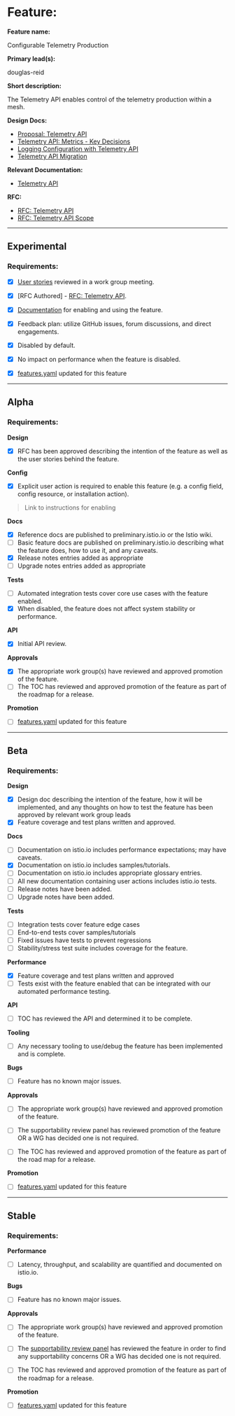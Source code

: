 [//]: # (The syntax preceeding this line is a comment marker used to help guide the author in populating this document)
[//]: # (to github. Unlike HTML comments commonly used throughout istio.io documentation, this comment will not be rendered)
[//]: # (by github. Comments must be separated by carriage return preceding and concluding the text and be a single line.)

[//]: # (This is a living document representing the maturity of a feature. Completion of this template enables Istio work groups)
[//]: # (to collect information on potential new functionality. This template should be completed before users are exposed to)
[//]: # (any new experimental feature. Please complete this template during development.)

[//]: # (The feature implementation section must be completed before submission of the document.)

# Feature:

[//]: # (All information in this section is mandatory.)

**Feature name:**

[//]: # (The name of the feature, e.g. Multiple control planes)

Configurable Telemetry Production

**Primary lead(s):**

[//]: # (The primary lead or leads responsible for the feature. These individuals serve as a point of contact for the feature.)

douglas-reid

**Short description:**

[//]: # (A short description of the feature. One or two sentences maximum.)

The Telemetry API enables control of the telemetry production within a mesh.

**Design Docs:**

[//]: # (Design docs for feature)

- [Proposal: Telemetry API](https://docs.google.com/document/d/1pTFVzGii7sB4uALMsrUN4ALFc0J7vI2UyBnJpP_bsgU/edit#heading=h.gryauiau89tc)
- [Telemetry API: Metrics - Key Decisions](https://docs.google.com/document/d/1ZdzLM5E6oY1a6MjE9SRnnpMyrANjGx4y_Opg290Ol-M/edit?usp=sharing&resourcekey=0-uERWDjv-m4Ccyr8eP2mgxg)
- [Logging Configuration with Telemetry API](https://docs.google.com/document/d/1m7F5Tz0E-n7P3Qmq7ecCx-ykhA_njlxGFNx8LIMPBBg/edit?usp=sharing&resourcekey=0-JxDkXLnu2L8xtsAHDXxyCQ)
- [Telemetry API Migration](https://docs.google.com/document/d/1FMvwyoooGeiACf9b7R0A6iJyB6ZuiP7hv5-XDmXtHLo/edit?usp=sharing)


**Relevant Documentation:**

[//]: # (Links to relevant documentation for feature)

- [Telemetry API](https://istio.io/latest/docs/tasks/observability/telemetry/)

**RFC:**

[//]: # (Link to RFC for feature)

- [RFC: Telemetry API](https://docs.google.com/document/d/1Tv-A2eftrNQrouMsdBLiHdILIwVN3n2c7RJYNVuv7GY/edit#)
- [RFC: Telemetry API Scope](https://docs.google.com/document/d/1PfmqSpO5c3jCdQ__DppPYlW9IzupSkA5WhuOTGGwlK8/edit#)

---

## Experimental

### Requirements:

[//]: # (All information in this section is mandatory for promotion. Please modify the links in this)
[//]: # (section.)

- [X] [User stories](https://docs.google.com/document/d/1pTFVzGii7sB4uALMsrUN4ALFc0J7vI2UyBnJpP_bsgU/edit#bookmark=id.dp9fgncrklih) reviewed in a work group meeting.

[//]: # (User stories are a way to communicate user value. User stories follow the style)
[//]: # (as a [type of user], I want [an action] so that [a benefit/a value]. Istio currently has no user)
[//]: # (story template. Maybe you can make one?)

[//]: # (User stories must be presented in a work group meeting. They need no approval and are later integrated)
[//]: # (into the RFCs, which do need approval for alpha. You may find value to negotiate within the work group where the)
[//]: # (user stories are presented to help clarify the user stories.)

- [X] [RFC Authored] - [RFC: Telemetry API](https://docs.google.com/document/d/1Tv-A2eftrNQrouMsdBLiHdILIwVN3n2c7RJYNVuv7GY/?usp=sharing).

[//]: # (An RFC is mandatory to graduate to experimental. The RFC does not have to be reviewed in a work group)
[//]: # (meeting to graduate to experimental.)

- [X] [Documentation](https://istio.io/latest/docs/tasks/observability/telemetry/) for enabling and using the feature.

[//]: # (The documentation instructions may exist on the developer wiki or the team drive. They may include instructions)
[//]: # (for building running a `istioctl experimental command`, or using the preview profile,)
[//]: # (or any other relevant information.)

- [X] Feedback plan: utilize GitHub issues, forum discussions, and direct engagements.

[//]: # (This may include user feedback meetings, discuss.istio.io conversations, GitHub issues, or mailing lists.)

- [X] Disabled by default.

- [X] No impact on performance when the feature is disabled.


[//]: # (Once all other items are completed, features.yaml should be updated to promote the feature)

- [X] [features.yaml](https://github.com/istio/enhancements/blob/master/features.yaml) updated for this feature
---

## Alpha

### Requirements:

**Design**

- [X] RFC has been approved describing the intention of the feature as well as the user stories behind the feature.

**Config**

- [X] Explicit user action is required to enable this feature (e.g. a config field, config resource, or installation action).

> Link to instructions for enabling

**Docs**

- [X] Reference docs are published to preliminary.istio.io or the Istio wiki.
- [ ] Basic feature docs are published on preliminary.istio.io describing what the feature does, how to use it, and any caveats.
- [X] Release notes entries added as appropriate
- [ ] Upgrade notes entries added as appropriate

**Tests**

- [ ] Automated integration tests cover core use cases with the feature enabled.
- [X] When disabled, the feature does not affect system stability or performance.

**API**

- [X] Initial API review.

**Approvals**

- [X] The appropriate work group(s) have reviewed and approved promotion of the feature.
- [ ] The TOC has reviewed and approved promotion of the feature as part of the
	roadmap for a release.

**Promotion**

[//]: # (Once all other items are completed, features.yaml should be updated to promote the feature)

- [ ] [features.yaml](https://github.com/istio/enhancements/blob/master/features.yaml) updated for this feature

---

## Beta

### Requirements:

**Design**

- [X] Design doc describing the intention of the feature, how it will be
	implemented, and any thoughts on how to test the feature has been approved by
	relevant work group leads
- [X] Feature coverage and test plans written and approved.

**Docs**

- [ ] Documentation on istio.io includes performance expectations; may have caveats.
- [X] Documentation on istio.io includes samples/tutorials.
- [ ] Documentation on istio.io includes appropriate glossary entries.
- [ ] All new documentation containing user actions includes istio.io tests.
- [ ] Release notes have been added.
- [ ] Upgrade notes have been added.

**Tests**

- [ ] Integration tests cover feature edge cases
- [ ] End-to-end tests cover samples/tutorials
- [ ] Fixed issues have tests to prevent regressions
- [ ] Stability/stress test suite includes coverage for the feature.

**Performance**

- [X] Feature coverage and test plans written and approved
- [ ] Tests exist with the feature enabled that can be integrated with our automated performance testing.

**API**

- [ ] TOC has reviewed the API and determined it to be complete.

**Tooling**

- [ ] Any necessary tooling to use/debug the feature has been implemented and is complete.

**Bugs**

- [ ] Feature has no known major issues.

**Approvals**

- [ ] The appropriate work group(s) have reviewed and approved promotion of the feature.
- [ ] The supportability review panel has reviewed promotion of the feature OR a WG has decided one is not required.
- [ ] The TOC has reviewed and approved promotion of the feature as part of the
	road map for a release.


**Promotion**

[//]: # (Once all other items are completed, features.yaml should be updated to promote the feature)

- [ ] [features.yaml](https://github.com/istio/enhancements/blob/master/features.yaml) updated for this feature
---

## Stable

### Requirements:

**Performance**

- [ ] Latency, throughput, and scalability are quantified and documented on
	istio.io.

**Bugs**

- [ ] Feature has no known major issues.

**Approvals**

- [ ] The appropriate work group(s) have reviewed and approved promotion of the feature.
- [ ] The [supportability review panel](https://docs.google.com/document/d/1w0epyFhhDSf_TwFEfa_lrn1v61mXNJKpEp_kUgp4sSc/edit#) has reviewed the feature in order to find any supportability concerns OR a WG has decided one is not required.
- [ ] The TOC has reviewed and approved promotion of the feature as part of the
	roadmap for a release.


**Promotion**

[//]: # (Once all other items are completed, features.yaml should be updated to promote the feature)

- [ ] [features.yaml](https://github.com/istio/enhancements/blob/master/features.yaml) updated for this feature
